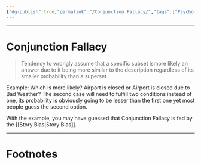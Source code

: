 ```yaml
---
{"dg-publish":true,"permalink":"/Conjunction Fallacy/","tags":["Psychology"]}
---
```



---
# Conjunction Fallacy
> Tendency to wrongly assume that a specific subset ismore likely an answer due to it being more similar to the description regardless of its smaller probability than a superset.

Example: Which is more likely? Airport is closed or Airport is closed due to Bad Weather?
The second case will need to fulfill two conditions instead of one, its probability is obviously going to be lesser than the first one yet most people guess the second option.

With the example, you may have guessed that Conjunction Fallacy is fed by the [[Story Bias\|Story Bias]].

---
# Footnotes